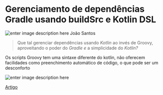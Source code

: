 # Gerenciamento de dependências Gradle usando buildSrc e Kotlin DSL
![enter image description here](https://cdn-images-1.medium.com/max/800/1*pUmRArecQsSUPSXp_kifKQ.png)
João Santos


> Que tal gerenciar dependências usando _Kotlin_ ao invés de Groovy, aproveitando o poder do _Gradle e_ a simplicidade do _Kotlin?_

Os scripts Groovy tem uma sintaxe diferente do kotlin, não oferecem facilidades como preenchimento automático de código, o que pode ser um desconforto

![enter image description here](https://cdn-images-1.medium.com/max/800/1*30hN8nUZeMf0P6vaGhFXZw.png)

[Artigo](https://joaomarcelo-ms.medium.com/prot%C3%B3tipo-de-maquina-injetora-para-seringa-60ml-com-arduino-6b15f981d936)
